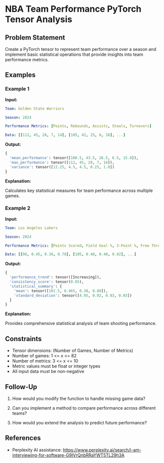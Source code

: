 # NBA Team Performance PyTorch Tensor Analysis

## Problem Statement

Create a PyTorch tensor to represent team performance over a season and implement basic
statistical operations that provide insights into team performance metrics.

## Examples

### Example 1

**Input:**

~~~yml
Team: Golden State Warriors

Season: 2024

Performance Metrics: [Points, Rebounds, Assists, Steals, Turnovers]

Data: [[112, 45, 28, 7, 14], [105, 42, 25, 6, 16], ...]
~~~

**Output:**

~~~python
{
  'mean_performance': tensor([108.5, 43.5, 26.5, 6.5, 15.0]),
  'max_performance': tensor([112, 45, 28, 7, 16]),
  'variance': tensor([12.25, 4.5, 4.5, 0.25, 1.0])
}
~~~

**Explanation:**

Calculates key statistical measures for team performance across multiple games.

### Example 2

**Input:**

~~~yml
Team: Los Angeles Lakers

Season: 2024

Performance Metrics: [Points Scored, Field Goal %, 3-Point %, Free Throw %]

Data: [[98, 0.45, 0.36, 0.78], [105, 0.48, 0.40, 0.82], ...]
~~~

**Output:**

~~~python
{
  'performance_trend': tensor([Increasing]),
  'consistency_score': tensor(0.85),
  'statistical_summary': {
    'mean': tensor([101.5, 0.465, 0.38, 0.80]),
    'standard_deviation': tensor([4.95, 0.02, 0.03, 0.03])
  }
}
~~~

**Explanation:**

Provides comprehensive statistical analysis of team shooting performance.

## Constraints


- Tensor dimensions: (Number of Games, Number of Metrics)
- Number of games: 1 <= x <= 82
- Number of metrics: 3 <= x <= 10
- Metric values must be float or integer types
- All input data must be non-negative

## Follow-Up

1. How would you modify the function to handle missing game data?

2. Can you implement a method to compare performance across different teams?

3. How would you extend the analysis to predict future performance?

## References

- Perplexity AI assistance: https://www.perplexity.ai/search/i-am-interviewing-for-software-G9IVrQnbRRaYWT5TL29h3A